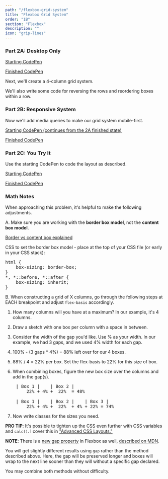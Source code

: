 ```yaml
---
path: "/flexbox-grid-system"
title: "Flexbox Grid System"
order: "1B"
section: "Flexbox"
description: ""
icon: "grip-lines"
---
```


### Part 2A: Desktop Only

[Starting CodePen](https://codepen.io/jen4web/pen/OJmEmKb?editors=1100)

[Finished CodePen](https://codepen.io/jen4web/pen/VwbxBja?editors=1100)

Next, we'll create a 4-column grid system.

We'll also write some code for reversing the rows and reordering boxes within a row.


### Part 2B: Responsive System

Now we'll add media queries to make our grid system mobile-first.

[Starting CodePen (continues from the 2A finished state)](https://codepen.io/jen4web/pen/WNjyMev?editors=1100)

[Finished CodePen](https://codepen.io/jen4web/pen/ZEKRrzL?editors=1100)

### Part 2C: You Try It

Use the starting CodePen to code the layout as described.

[Starting CodePen](https://codepen.io/jen4web/pen/BaRVXeE)

[Finished CodePen](https://codepen.io/jen4web/pen/gOWjYBb)

### Math Notes

When approaching this problem, it's helpful to make the following adjustments.

A. Make sure you are working with the **border box model**, not the **content box model**.

[Border vs content box explained](https://frontendmasters.github.io/bootcamp/layout#box-model-types)

CSS to set the border box model - place at the top of your CSS file (or early in your CSS stack):

<pre>
html {
    box-sizing: border-box;
}
*, *::before, *::after {
    box-sizing: inherit;
}
</pre>

B. When constructing a grid of X columns, go through the following steps at EACH breakpoint and adjust `flex-basis` accordingly.

1. How many columns will you have at a maximum? In our example, it's 4 columns.

2. Draw a sketch with one box per column with a space in between.

3. Consider the width of the gap you'd like. Use % as your width. In our example, we had 3 gaps, and we used 4% width for each gap.

4. 100% - (3 gaps * 4%) = 88% left over for our 4 boxes.

5. 88% / 4 = 22% per box. Set the flex-basis to 22% for this size of box.

6. When combining boxes, figure the new box size over the columns and add in the gap(s).

<pre>
    | Box 1 |    | Box 2 |
        22% + 4% +  22%  = 48%

    | Box 1 |    | Box 2 |    | Box 3 |
        22% + 4% +  22%  + 4% + 22% = 74%
</pre>

7. Now write classes for the sizes you need.

**PRO TIP**: It's possible to tighten up the CSS even further with CSS variables and `calc()`. I cover this in ["Advanced CSS Layouts."](https://frontendmasters.com/courses/advanced-css-layouts/)

**NOTE**: There is a [new gap property](https://css-tricks.com/gaps-gasp/) in Flexbox as well, [described on MDN](https://developer.mozilla.org/en-US/docs/Web/CSS/gap).

You will get slightly different results using `gap` rather than the method described above. Here, the gap will be preserved longer and boxes will wrap to the next line sooner than they will without a specific gap declared.

You may combine both methods without difficulty.

